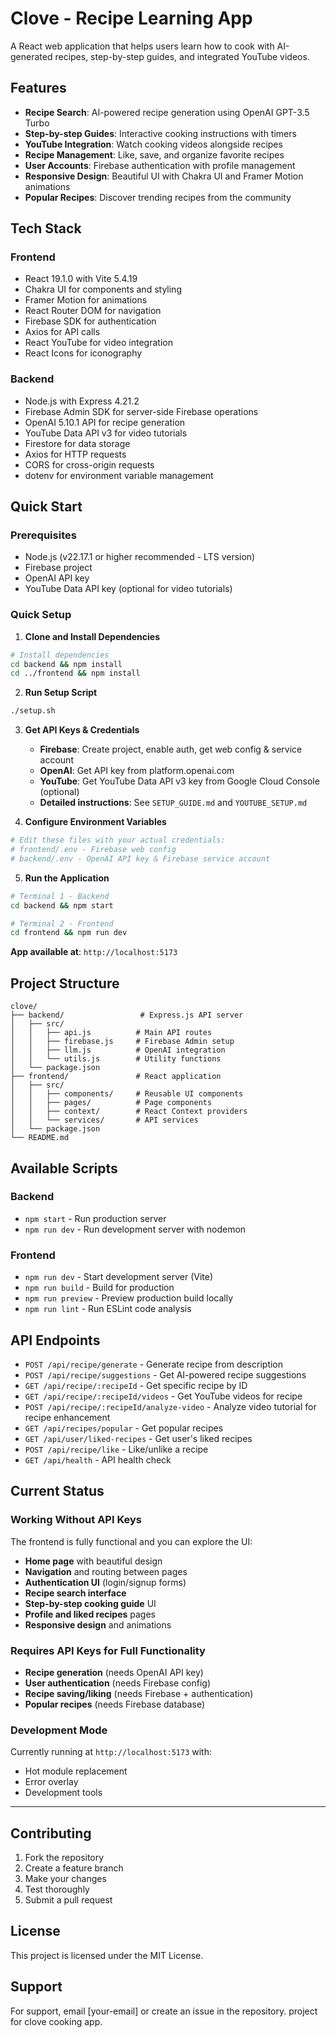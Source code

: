 # Clove - Recipe Learning App

A React web application that helps users learn how to cook with AI-generated recipes, step-by-step guides, and integrated YouTube videos.

## Features

- **Recipe Search**: AI-powered recipe generation using OpenAI GPT-3.5 Turbo
- **Step-by-step Guides**: Interactive cooking instructions with timers
- **YouTube Integration**: Watch cooking videos alongside recipes
- **Recipe Management**: Like, save, and organize favorite recipes
- **User Accounts**: Firebase authentication with profile management
- **Responsive Design**: Beautiful UI with Chakra UI and Framer Motion animations
- **Popular Recipes**: Discover trending recipes from the community

## Tech Stack

### Frontend
- React 19.1.0 with Vite 5.4.19
- Chakra UI for components and styling
- Framer Motion for animations
- React Router DOM for navigation
- Firebase SDK for authentication
- Axios for API calls
- React YouTube for video integration
- React Icons for iconography

### Backend
- Node.js with Express 4.21.2
- Firebase Admin SDK for server-side Firebase operations
- OpenAI 5.10.1 API for recipe generation
- YouTube Data API v3 for video tutorials
- Firestore for data storage
- Axios for HTTP requests
- CORS for cross-origin requests
- dotenv for environment variable management

## Quick Start

### Prerequisites
- Node.js (v22.17.1 or higher recommended - LTS version)
- Firebase project 
- OpenAI API key
- YouTube Data API key (optional for video tutorials)

### Quick Setup

1. **Clone and Install Dependencies**
```bash
# Install dependencies
cd backend && npm install
cd ../frontend && npm install
```

2. **Run Setup Script**
```bash
./setup.sh
```

3. **Get API Keys & Credentials**
   - **Firebase**: Create project, enable auth, get web config & service account
   - **OpenAI**: Get API key from platform.openai.com
   - **YouTube**: Get YouTube Data API v3 key from Google Cloud Console (optional)
   - **Detailed instructions**: See `SETUP_GUIDE.md` and `YOUTUBE_SETUP.md`

4. **Configure Environment Variables**
```bash
# Edit these files with your actual credentials:
# frontend/.env - Firebase web config
# backend/.env - OpenAI API key & Firebase service account
```

5. **Run the Application**
```bash
# Terminal 1 - Backend
cd backend && npm start

# Terminal 2 - Frontend  
cd frontend && npm run dev
```

**App available at**: `http://localhost:5173`

## Project Structure

```
clove/
├── backend/                 # Express.js API server
│   ├── src/
│   │   ├── api.js          # Main API routes
│   │   ├── firebase.js     # Firebase Admin setup
│   │   ├── llm.js          # OpenAI integration
│   │   └── utils.js        # Utility functions
│   └── package.json
├── frontend/               # React application
│   ├── src/
│   │   ├── components/     # Reusable UI components
│   │   ├── pages/          # Page components
│   │   ├── context/        # React Context providers
│   │   └── services/       # API services
│   └── package.json
└── README.md
```

## Available Scripts

### Backend
- `npm start` - Run production server
- `npm run dev` - Run development server with nodemon

### Frontend
- `npm run dev` - Start development server (Vite)
- `npm run build` - Build for production
- `npm run preview` - Preview production build locally
- `npm run lint` - Run ESLint code analysis

## API Endpoints

- `POST /api/recipe/generate` - Generate recipe from description
- `POST /api/recipe/suggestions` - Get AI-powered recipe suggestions
- `GET /api/recipe/:recipeId` - Get specific recipe by ID
- `GET /api/recipe/:recipeId/videos` - Get YouTube videos for recipe
- `POST /api/recipe/:recipeId/analyze-video` - Analyze video tutorial for recipe enhancement
- `GET /api/recipes/popular` - Get popular recipes
- `GET /api/user/liked-recipes` - Get user's liked recipes
- `POST /api/recipe/like` - Like/unlike a recipe
- `GET /api/health` - API health check

## Current Status

### Working Without API Keys
The frontend is fully functional and you can explore the UI:
- **Home page** with beautiful design
- **Navigation** and routing between pages
- **Authentication UI** (login/signup forms)
- **Recipe search interface**
- **Step-by-step cooking guide** UI
- **Profile and liked recipes** pages
- **Responsive design** and animations

### Requires API Keys for Full Functionality
- **Recipe generation** (needs OpenAI API key)
- **User authentication** (needs Firebase config)
- **Recipe saving/liking** (needs Firebase + authentication)
- **Popular recipes** (needs Firebase database)

### Development Mode
Currently running at `http://localhost:5173` with:
- Hot module replacement
- Error overlay
- Development tools

---

## Contributing

1. Fork the repository
2. Create a feature branch
3. Make your changes
4. Test thoroughly
5. Submit a pull request

## License

This project is licensed under the MIT License.

## Support

For support, email [your-email] or create an issue in the repository.
project for clove cooking app.

